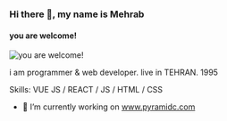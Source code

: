 ### Hi there 👋, my name is Mehrab
#### you are welcome!
![you are welcome!](https://arturssmirnovs.github.io/github-profile-readme-generator/images/banner.png)

i am programmer & web developer.
live in TEHRAN.
1995

Skills: VUE JS / REACT / JS / HTML / CSS

- 🔭 I’m currently working on www.pyramidc.com 
